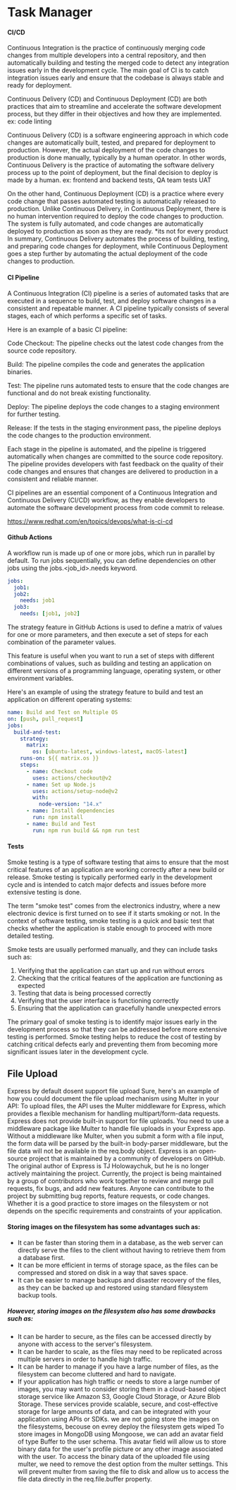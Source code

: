 # Task Manager

#### CI/CD

Continuous Integration is the practice of continuously merging code changes from multiple developers into a central repository, and then automatically building and testing the merged code to detect any integration issues early in the development cycle. The main goal of CI is to catch integration issues early and ensure that the codebase is always stable and ready for deployment.

Continuous Delivery (CD) and Continuous Deployment (CD) are both practices that aim to streamline and accelerate the software development process, but they differ in their objectives and how they are implemented.
ex: code linting

Continuous Delivery (CD) is a software engineering approach in which code changes are automatically built, tested, and prepared for deployment to production. However, the actual deployment of the code changes to production is done manually, typically by a human operator. In other words, Continuous Delivery is the practice of automating the software delivery process up to the point of deployment, but the final decision to deploy is made by a human.
ex: frontend and backend tests, QA team tests UAT

On the other hand, Continuous Deployment (CD) is a practice where every code change that passes automated testing is automatically released to production. Unlike Continuous Delivery, in Continuous Deployment, there is no human intervention required to deploy the code changes to production. The system is fully automated, and code changes are automatically deployed to production as soon as they are ready.
\*its not for every product
In summary, Continuous Delivery automates the process of building, testing, and preparing code changes for deployment, while Continuous Deployment goes a step further by automating the actual deployment of the code changes to production.

#### CI Pipeline

A Continuous Integration (CI) pipeline is a series of automated tasks that are executed in a sequence to build, test, and deploy software changes in a consistent and repeatable manner. A CI pipeline typically consists of several stages, each of which performs a specific set of tasks.

Here is an example of a basic CI pipeline:

Code Checkout: The pipeline checks out the latest code changes from the source code repository.

Build: The pipeline compiles the code and generates the application binaries.

Test: The pipeline runs automated tests to ensure that the code changes are functional and do not break existing functionality.

Deploy: The pipeline deploys the code changes to a staging environment for further testing.

Release: If the tests in the staging environment pass, the pipeline deploys the code changes to the production environment.

Each stage in the pipeline is automated, and the pipeline is triggered automatically when changes are committed to the source code repository. The pipeline provides developers with fast feedback on the quality of their code changes and ensures that changes are delivered to production in a consistent and reliable manner.

CI pipelines are an essential component of a Continuous Integration and Continuous Delivery (CI/CD) workflow, as they enable developers to automate the software development process from code commit to release.

https://www.redhat.com/en/topics/devops/what-is-ci-cd

#### Github Actions

A workflow run is made up of one or more jobs, which run in parallel by default. To run jobs sequentially, you can define dependencies on other jobs using the jobs.<job_id>.needs keyword.

```yml
jobs:
  job1:
  job2:
    needs: job1
  job3:
    needs: [job1, job2]
```

The strategy feature in GitHub Actions is used to define a matrix of values for one or more parameters, and then execute a set of steps for each combination of the parameter values.

This feature is useful when you want to run a set of steps with different combinations of values, such as building and testing an application on different versions of a programming language, operating system, or other environment variables.

Here's an example of using the strategy feature to build and test an application on different operating systems:

```yml
name: Build and Test on Multiple OS
on: [push, pull_request]
jobs:
  build-and-test:
    strategy:
      matrix:
        os: [ubuntu-latest, windows-latest, macOS-latest]
    runs-on: ${{ matrix.os }}
    steps:
      - name: Checkout code
        uses: actions/checkout@v2
      - name: Set up Node.js
        uses: actions/setup-node@v2
        with:
          node-version: "14.x"
      - name: Install dependencies
        run: npm install
      - name: Build and Test
        run: npm run build && npm run test
```

#### Tests

Smoke testing is a type of software testing that aims to ensure that the most critical features of an application are working correctly after a new build or release. Smoke testing is typically performed early in the development cycle and is intended to catch major defects and issues before more extensive testing is done.

The term "smoke test" comes from the electronics industry, where a new electronic device is first turned on to see if it starts smoking or not. In the context of software testing, smoke testing is a quick and basic test that checks whether the application is stable enough to proceed with more detailed testing.

Smoke tests are usually performed manually, and they can include tasks such as:

1. Verifying that the application can start up and run without errors
2. Checking that the critical features of the application are functioning as expected
3. Testing that data is being processed correctly
4. Verifying that the user interface is functioning correctly
5. Ensuring that the application can gracefully handle unexpected errors

The primary goal of smoke testing is to identify major issues early in the development process so that they can be addressed before more extensive testing is performed. Smoke testing helps to reduce the cost of testing by catching critical defects early and preventing them from becoming more significant issues later in the development cycle.

## File Upload

Express by default dosent support file upload
Sure, here's an example of how you could document the file upload mechanism using Multer in your API:
To upload files, the API uses the Multer middleware for Express, which provides a flexible mechanism for handling multipart/form-data requests. Express does not provide built-in support for file uploads. You need to use a middleware package like Multer to handle file uploads in your Express app. Without a middleware like Multer, when you submit a form with a file input, the form data will be parsed by the built-in body-parser middleware, but the file data will not be available in the req.body object.
Express is an open-source project that is maintained by a community of developers on GitHub. The original author of Express is TJ Holowaychuk, but he is no longer actively maintaining the project. Currently, the project is being maintained by a group of contributors who work together to review and merge pull requests, fix bugs, and add new features. Anyone can contribute to the project by submitting bug reports, feature requests, or code changes.
Whether it is a good practice to store images on the filesystem or not depends on the specific requirements and constraints of your application.

#### Storing images on the filesystem has some advantages such as:

- It can be faster than storing them in a database, as the web server can directly serve the files to the client without having to retrieve them from a database first.
- It can be more efficient in terms of storage space, as the files can be compressed and stored on disk in a way that saves space.
- It can be easier to manage backups and disaster recovery of the files, as they can be backed up and restored using standard filesystem backup tools.

##### However, storing images on the filesystem also has some drawbacks such as:

- It can be harder to secure, as the files can be accessed directly by anyone with access to the server's filesystem.
- It can be harder to scale, as the files may need to be replicated across multiple servers in order to handle high traffic.
- It can be harder to manage if you have a large number of files, as the filesystem can become cluttered and hard to navigate.
- If your application has high traffic or needs to store a large number of images, you may want to consider storing them in a cloud-based object storage service like Amazon S3, Google Cloud Storage, or Azure Blob Storage. These services provide scalable, secure, and cost-effective storage for large amounts of data, and can be integrated with your application using APIs or SDKs.
  we are not going store the images on the filesystems, becouse on evrey deploy the filesystem gets wiped
  To store images in MongoDB using Mongoose, we can add an avatar field of type Buffer to the user schema. This avatar field will allow us to store binary data for the user's profile picture or any other image associated with the user.
  To access the binary data of the uploaded file using multer, we need to remove the dest option from the multer settings. This will prevent multer from saving the file to disk and allow us to access the file data directly in the req.file.buffer property.
